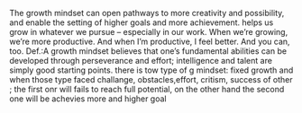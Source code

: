 The growth mindset can open pathways to more creativity and possibility, and enable the setting of higher goals and more achievement.
helps us grow in whatever we pursue – especially in our work. When we’re growing, we’re more productive. And when I’m productive, I feel better. And you can, too.
Def.:A growth mindset believes that one’s fundamental abilities can be developed through perseverance and effort; intelligence and talent are simply good starting points.
there is tow type of g mindset:
fixed
growth
and when those type faced challange, obstacles,effort, critism, success of other ;
the first onr will fails to reach full potential, on the other hand the second one will be achevies more and higher goal
